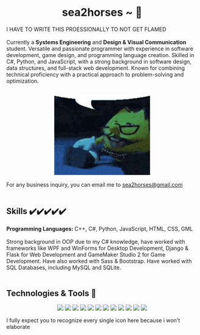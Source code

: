 
<h1 id="title" align="center">sea2horses ~ 🪷</h1>
I HAVE TO WRITE THIS PROESSIONALLY TO NOT GET FLAMED<br><br>
Currently a <strong>Systems Engineering</strong> and <strong>Design & Visual Communication</strong> student. Versatile and passionate programmer with experience in software development, game design, and programming language creation. Skilled in C#, Python, and JavaScript, with a strong background in software design, data structures, and full-stack web development. Known for combining technical proficiency with a practical approach to problem-solving and optimization.<br><br>

<p align="center"><img src="./nerdassshit.gif" width="50%"></p>

For any business inquiry, you can email me to <a href="mailto:sea2horses@gmail.com">sea2horses@gmail.com</a><br><br>

<h2>Skills ✔️✔️✔️✔️✔️</h2>

<strong>Programming Languages: </strong>
C++, C#, Python, JavaScript, HTML, CSS, GML
<br><br>
Strong background in OOP due to my C# knowledge, have worked with frameworks like WPF and WinForms for Desktop Development, Django & Flask for Web Development and GameMaker Studio 2 for Game Development. Have also worked with Sass & Bootstrap. Have worked with SQL Databases, including MySQL and SQLite.
<br><br>

<h2>Technologies & Tools 🚀</h2>


<p align="center">
  <img src="https://cdn.jsdelivr.net/gh/devicons/devicon@latest/icons/cplusplus/cplusplus-original.svg" width="35px"/>
  <img src="https://cdn.jsdelivr.net/gh/devicons/devicon@latest/icons/csharp/csharp-original.svg" width="35px"/>
  <img src="https://cdn.jsdelivr.net/gh/devicons/devicon@latest/icons/python/python-original.svg" width="35px"/>
  <img src="https://cdn.jsdelivr.net/gh/devicons/devicon@latest/icons/html5/html5-original.svg" width="35px"/>
  <img src="https://cdn.jsdelivr.net/gh/devicons/devicon@latest/icons/css3/css3-original.svg" width="35px"/>
  <img src="https://cdn.jsdelivr.net/gh/devicons/devicon@latest/icons/sass/sass-original.svg" width="35px"/>
  <img src="https://cdn.jsdelivr.net/gh/devicons/devicon@latest/icons/bootstrap/bootstrap-original.svg" width="35px"/> 
  <img src="https://cdn.jsdelivr.net/gh/devicons/devicon@latest/icons/javascript/javascript-original.svg" width="35px"/>
  <img src="https://cdn.jsdelivr.net/gh/devicons/devicon@latest/icons/sqldeveloper/sqldeveloper-original.svg" width="35px"/> 
  <img src="https://cdn.jsdelivr.net/gh/devicons/devicon@latest/icons/neovim/neovim-original.svg" width="35px"/>
  <img src="https://cdn.jsdelivr.net/gh/devicons/devicon@latest/icons/vscode/vscode-original.svg" width="35px" /> 
  <img src="https://cdn.jsdelivr.net/gh/devicons/devicon@latest/icons/visualstudio/visualstudio-original.svg" width="35px"/>    
</p>

I fully expect you to recognize every single icon here because i won't elaborate